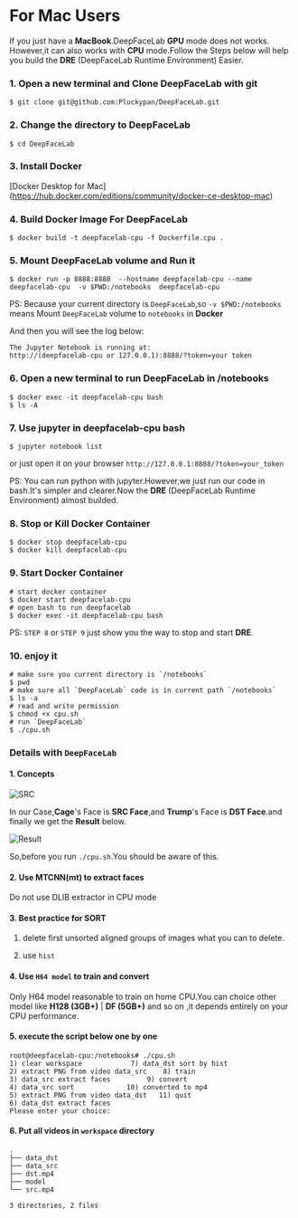 # For Mac Users
If you just have a **MacBook**.DeepFaceLab **GPU** mode does not works. However,it can also works with **CPU** mode.Follow the Steps below will help you build the **DRE** (DeepFaceLab Runtime Environment) Easier.

### 1. Open a new terminal and Clone DeepFaceLab with git
```
$ git clone git@github.com:Pluckypan/DeepFaceLab.git
```

### 2. Change the directory to DeepFaceLab
```
$ cd DeepFaceLab
```

### 3. Install Docker

[Docker Desktop for Mac] (https://hub.docker.com/editions/community/docker-ce-desktop-mac)

### 4. Build Docker Image For DeepFaceLab

```
$ docker build -t deepfacelab-cpu -f Dockerfile.cpu .
```

### 5. Mount DeepFaceLab volume and Run it

```
$ docker run -p 8888:8888  --hostname deepfacelab-cpu --name deepfacelab-cpu  -v $PWD:/notebooks  deepfacelab-cpu
```

PS: Because your current directory is `DeepFaceLab`,so `-v $PWD:/notebooks` means Mount `DeepFaceLab` volume to `notebooks` in **Docker**

And then you will see the log below:

```
The Jupyter Notebook is running at:
http://(deepfacelab-cpu or 127.0.0.1):8888/?token=your token
```

### 6. Open a new terminal to run DeepFaceLab in /notebooks

```
$ docker exec -it deepfacelab-cpu bash
$ ls -A
```

### 7. Use jupyter in deepfacelab-cpu bash

```
$ jupyter notebook list
```
or just open it on your browser `http://127.0.0.1:8888/?token=your_token`

PS: You can run python with jupyter.However,we just run our code in bash.It's simpler and clearer.Now the **DRE** (DeepFaceLab Runtime Environment) almost builded.

### 8. Stop or Kill Docker Container

```
$ docker stop deepfacelab-cpu
$ docker kill deepfacelab-cpu
```

### 9. Start Docker Container

```
# start docker container
$ docker start deepfacelab-cpu
# open bash to run deepfacelab
$ docker exec -it deepfacelab-cpu bash
```

PS: `STEP 8` or `STEP 9` just show you the way to stop and start **DRE**.

### 10. enjoy it

```
# make sure you current directory is `/notebooks`
$ pwd
# make sure all `DeepFaceLab` code is in current path `/notebooks`
$ ls -a
# read and write permission
$ chmod +x cpu.sh
# run `DeepFaceLab`
$ ./cpu.sh
```

### Details with `DeepFaceLab`

#### 1. Concepts

![SRC](doc/DF_Cage_0.jpg)

In our Case,**Cage**'s Face is **SRC Face**,and **Trump**'s Face is **DST Face**.and finally we get the **Result** below.

![Result](doc/merged-face.jpeg)

So,before you run `./cpu.sh`.You should be aware of this.

#### 2. Use MTCNN(mt) to extract faces
Do not use DLIB extractor in CPU mode

#### 3. Best practice for SORT
1) delete first unsorted aligned groups of images what you can to delete.

2) use `hist`

#### 4. Use `H64 model` to train and convert
Only H64 model reasonable to train on home CPU.You can choice other  model like **H128 (3GB+)** | **DF (5GB+)** and so on ,it depends entirely on your CPU performance.

#### 5. execute the script below one by one

```
root@deepfacelab-cpu:/notebooks# ./cpu.sh
1) clear workspace		      7) data_dst sort by hist
2) extract PNG from video data_src    8) train
3) data_src extract faces	      9) convert
4) data_src sort		     10) converted to mp4
5) extract PNG from video data_dst   11) quit
6) data_dst extract faces
Please enter your choice:       
```

#### 6. Put all videos in `workspace` directory
```
.
├── data_dst
├── data_src
├── dst.mp4
├── model
└── src.mp4

3 directories, 2 files
```
